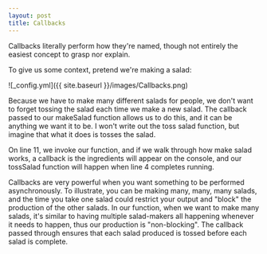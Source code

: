 ```yaml
---
layout: post
title: Callbacks
---
```


Callbacks literally perform how they're named, though not entirely the easiest concept to grasp nor explain.

To give us some context, pretend we're making a salad:

![_config.yml]({{ site.baseurl }}/images/Callbacks.png)

Because we have to make many different salads for people, we don't want to forget tossing the salad each time we make a new salad. The callback passed to our makeSalad function allows us to do this, and it can be anything we want it to be. I won't write out the toss salad function, but imagine that what it does is tosses the salad.

On line 11, we invoke our function, and if we walk through how make salad works, a callback is the ingredients will appear on the console, and our tossSalad function will happen when line 4 completes running.

Callbacks are very powerful when you want something to be performed asynchronously. To illustrate, you can be making many, many, many salads, and the time you take one salad could restrict your output and "block" the production of the other salads. In our function, when we want to make many salads, it's similar to having multiple salad-makers all happening whenever it needs to happen, thus our production is "non-blocking". The callback passed through ensures that each salad produced is tossed before each salad is complete.

